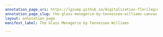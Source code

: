 ```yaml
---
annotation_page_uri: https://lgsump.github.io/digitalization-florilegium/annotations/the-glass-menagerie-by-tennessee-williams-canvas-1-859-795585.json
annotation_page_slug: the-glass-menagerie-by-tennessee-williams-canvas-1-859-795585
layout: annotation_page
manifest_label: The Glass Menagerie by Tennessee Williams

---
```

